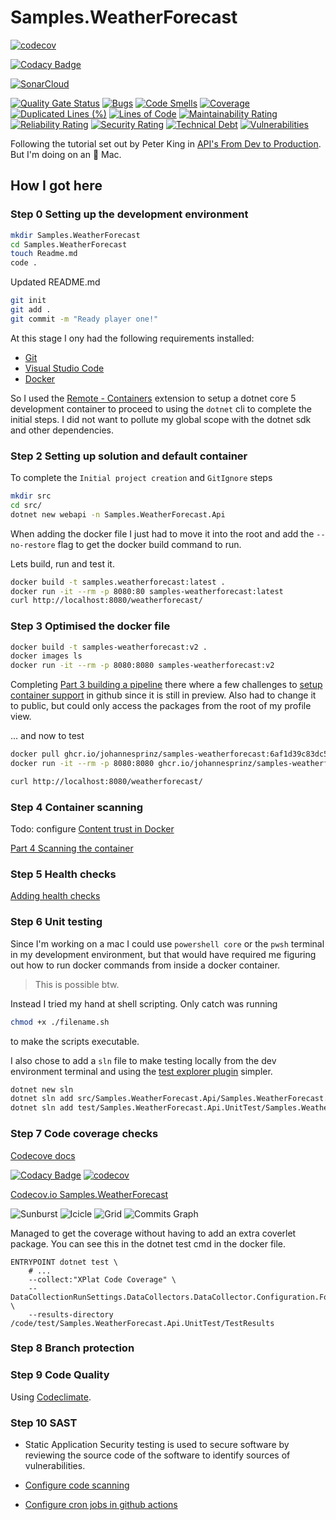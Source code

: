 # Samples.WeatherForecast

[![codecov](https://codecov.io/gh/johannesprinz/Samples.WeatherForecast/branch/main/graph/badge.svg?token=U3SOUFLSRW)](https://codecov.io/gh/johannesprinz/Samples.WeatherForecast)

[![Codacy Badge](https://api.codacy.com/project/badge/Grade/2b524a7d3ca64d429aae1144e59b68e2)](https://app.codacy.com/gh/johannesprinz/Samples.WeatherForecast?utm_source=github.com&utm_medium=referral&utm_content=johannesprinz/Samples.WeatherForecast&utm_campaign=Badge_Grade_Settings)

[![SonarCloud](https://sonarcloud.io/images/project_badges/sonarcloud-white.svg)](https://sonarcloud.io/dashboard?id=johannesprinz_Samples.WeatherForecast)

[![Quality Gate Status](https://sonarcloud.io/api/project_badges/measure?project=johannesprinz_Samples.WeatherForecast&metric=alert_status)](https://sonarcloud.io/dashboard?id=johannesprinz_Samples.WeatherForecast)
[![Bugs](https://sonarcloud.io/api/project_badges/measure?project=johannesprinz_Samples.WeatherForecast&metric=bugs)](https://sonarcloud.io/dashboard?id=johannesprinz_Samples.WeatherForecast)
[![Code Smells](https://sonarcloud.io/api/project_badges/measure?project=johannesprinz_Samples.WeatherForecast&metric=code_smells)](https://sonarcloud.io/dashboard?id=johannesprinz_Samples.WeatherForecast)
[![Coverage](https://sonarcloud.io/api/project_badges/measure?project=johannesprinz_Samples.WeatherForecast&metric=coverage)](https://sonarcloud.io/dashboard?id=johannesprinz_Samples.WeatherForecast)
[![Duplicated Lines (%)](https://sonarcloud.io/api/project_badges/measure?project=johannesprinz_Samples.WeatherForecast&metric=duplicated_lines_density)](https://sonarcloud.io/dashboard?id=johannesprinz_Samples.WeatherForecast)
[![Lines of Code](https://sonarcloud.io/api/project_badges/measure?project=johannesprinz_Samples.WeatherForecast&metric=ncloc)](https://sonarcloud.io/dashboard?id=johannesprinz_Samples.WeatherForecast)
[![Maintainability Rating](https://sonarcloud.io/api/project_badges/measure?project=johannesprinz_Samples.WeatherForecast&metric=sqale_rating)](https://sonarcloud.io/dashboard?id=johannesprinz_Samples.WeatherForecast)
[![Reliability Rating](https://sonarcloud.io/api/project_badges/measure?project=johannesprinz_Samples.WeatherForecast&metric=reliability_rating)](https://sonarcloud.io/dashboard?id=johannesprinz_Samples.WeatherForecast)
[![Security Rating](https://sonarcloud.io/api/project_badges/measure?project=johannesprinz_Samples.WeatherForecast&metric=security_rating)](https://sonarcloud.io/dashboard?id=johannesprinz_Samples.WeatherForecast)
[![Technical Debt](https://sonarcloud.io/api/project_badges/measure?project=johannesprinz_Samples.WeatherForecast&metric=sqale_index)](https://sonarcloud.io/dashboard?id=johannesprinz_Samples.WeatherForecast)
[![Vulnerabilities](https://sonarcloud.io/api/project_badges/measure?project=johannesprinz_Samples.WeatherForecast&metric=vulnerabilities)](https://sonarcloud.io/dashboard?id=johannesprinz_Samples.WeatherForecast)

Following the tutorial set out by Peter King in [API's From Dev to Production](https://dev.to/newday-technology/api-s-from-dev-to-production-428i). But I'm doing on an 🍏 Mac.

## How I got here

### Step 0 Setting up the development environment

```zsh
mkdir Samples.WeatherForecast
cd Samples.WeatherForecast
touch Readme.md
code .
```

Updated README.md

```zsh
git init
git add .
git commit -m "Ready player one!"
```

At this stage I ony had the following requirements installed:

- [Git](https://git-scm.com/downloads)
- [Visual Studio Code](https://code.visualstudio.com/download)
- [Docker](https://www.docker.com/products/docker-desktop)

So I used the [Remote - Containers](https://marketplace.visualstudio.com/items?itemName=ms-vscode-remote.remote-containers) extension to setup a dotnet core 5 development container to proceed to using the `dotnet` cli to complete the initial steps. I did not want to pollute my global scope with the dotnet sdk and other dependencies.

### Step 2 Setting up solution and default container

To complete the `Initial project creation` and `GitIgnore` steps

```zsh
mkdir src
cd src/
dotnet new webapi -n Samples.WeatherForecast.Api
```

When adding the docker file I just had to move it into the root and add the `--no-restore` flag to get the docker build command to run.

Lets build, run and test it.

```zsh
docker build -t samples.weatherforecast:latest .
docker run -it --rm -p 8080:80 samples-weatherforecast:latest
curl http://localhost:8080/weatherforecast/
```

### Step 3 Optimised the docker file

```zsh
docker build -t samples-weatherforecast:v2 .
docker images ls
docker run -it --rm -p 8080:8080 samples-weatherforecast:v2
```

Completing [Part 3 building a pipeline](https://dev.to/newday-technology/api-s-from-dev-to-production-part-3-7dn) there where a few challenges to [setup container support](https://docs.github.com/en/packages/working-with-a-github-packages-registry/enabling-improved-container-support-with-the-container-registry) in github since it is still in preview. Also had to change it to public, but could only access the packages from the root of my profile view.

... and now to test

```zsh
docker pull ghcr.io/johannesprinz/samples-weatherforecast:6af1d39c83dc5c31688148cb68ca51d44993e30f 
docker run -it --rm -p 8080:8080 ghcr.io/johannesprinz/samples-weatherforecast:6af1d39c83dc5c31688148cb68ca51d44993e30f 
```

```zsh
curl http://localhost:8080/weatherforecast/
```

### Step 4 Container scanning

Todo: configure [Content trust in Docker](https://docs.docker.com/engine/security/trust/)

[Part 4 Scanning the container](https://dev.to/newday-technology/api-s-from-dev-to-production-part-4-49g8)

### Step 5 Health checks

[Adding health checks](https://dev.to/newday-technology/api-s-from-dev-to-production-part-5-26cp)

### Step 6 Unit testing

Since I'm working on a mac I could use `powershell core` or the `pwsh` terminal in my development environment, but that would have required me figuring out how to run docker commands from inside a docker container.

>This is possible btw.

Instead I tried my hand at shell scripting. Only catch was running

```zsh
chmod +x ./filename.sh
```

to make the scripts executable.

I also chose to add a `sln` file to make testing locally from the dev environment terminal and using the [test explorer plugin](https://marketplace.visualstudio.com/items?itemName=formulahendry.dotnet-test-explorer) simpler.

```zsh
dotnet new sln
dotnet sln add src/Samples.WeatherForecast.Api/Samples.WeatherForecast.Api.csproj
dotnet sln add test/Samples.WeatherForecast.Api.UnitTest/Samples.WeatherForecast.Api.UnitTest.csproj 
```

### Step 7 Code coverage checks

[Codecove docs](https://docs.codecov.io/docs)

[![Codacy Badge](https://api.codacy.com/project/badge/Grade/2b524a7d3ca64d429aae1144e59b68e2)](https://app.codacy.com/gh/johannesprinz/Samples.WeatherForecast?utm_source=github.com&utm_medium=referral&utm_content=johannesprinz/Samples.WeatherForecast&utm_campaign=Badge_Grade_Settings)
[![codecov](https://codecov.io/gh/johannesprinz/Samples.WeatherForecast/branch/main/graph/badge.svg?token=U3SOUFLSRW)](https://codecov.io/gh/johannesprinz/Samples.WeatherForecast)

[Codecov.io Samples.WeatherForecast](https://app.codecov.io/gh/johannesprinz/Samples.WeatherForecast)

![Sunburst](https://codecov.io/gh/johannesprinz/Samples.WeatherForecast/branch/main/graphs/sunburst.svg)
![Icicle](https://codecov.io/gh/johannesprinz/Samples.WeatherForecast/branch/main/graphs/icicle.svg)
![Grid](https://codecov.io/gh/johannesprinz/Samples.WeatherForecast/branch/main/graphs/tree.svg)
![Commits Graph](https://codecov.io/gh/johannesprinz/Samples.WeatherForecast/branch/main/graphs/commits.svg)

Managed to get the coverage without having to add an extra coverlet package. You can see this in the dotnet test cmd in the docker file.

```docker
ENTRYPOINT dotnet test \
    # ...
    --collect:"XPlat Code Coverage" \
    -- DataCollectionRunSettings.DataCollectors.DataCollector.Configuration.Format=json,cobertura,lcov,teamcity,opencover \
    --results-directory /code/test/Samples.WeatherForecast.Api.UnitTest/TestResults
```

### Step 8 Branch protection

### Step 9 Code Quality

Using [Codeclimate](https://codeclimate.com/welcome).

### Step 10 SAST

- Static Application Security testing is used to secure software by reviewing the source code of the software to identify sources of vulnerabilities.

- [Configure code scanning](https://docs.github.com/en/code-security/secure-coding/automatically-scanning-your-code-for-vulnerabilities-and-errors/configuring-code-scanning#running-additional-queries)
- [Configure cron jobs in github actions](https://pubs.opengroup.org/onlinepubs/9699919799/utilities/crontab.html)
